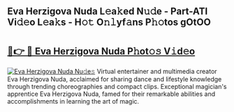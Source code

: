 ## Eva Herzigova Nuda L𝚎a𝚔ed N𝚞𝚍e - Part-ATI Vi𝚍𝚎o L𝚎a𝚔s - H𝚘𝚝 O𝚗𝚕yf𝚊ns P𝚑𝚘tos gOtOO

# <h2><a href="http://kfcb02.oniu.top/?m=Eva+Herzigova+Nuda">🔗👉 🔴 Eva Herzigova Nuda P𝚑ot𝚘𝚜 V𝚒d𝚎o</a></h2>

[![Eva Herzigova Nuda Nu𝚍e𝚜](https://i.imgur.com/0qMVB7G.gif)](http://kfcb02.oniu.top/?m=Eva+Herzigova+Nuda)
Virtual entertainer and multimedia creator Eva Herzigova Nuda, acclaimed for sharing dance and lifestyle knowledge through trending choreographies and compact clips. Exceptional magician's apprentice Eva Herzigova Nuda, famed for their remarkable abilities and accomplishments in learning the art of magic.  
